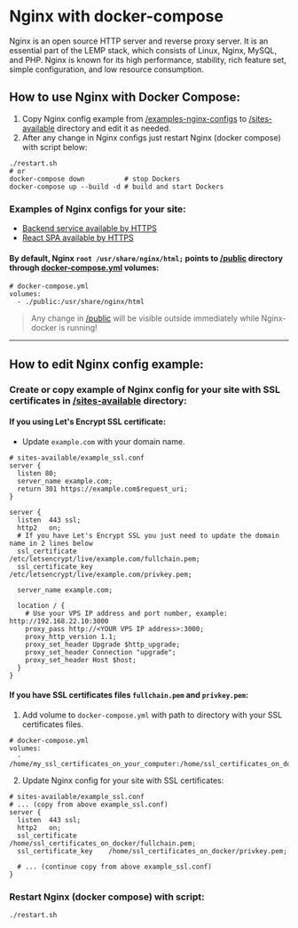 Nginx with docker-compose
=================
Nginx is an open source HTTP server and reverse proxy server. It is an essential part of the LEMP stack, which consists of Linux, Nginx, MySQL, and PHP. Nginx is known for its high performance, stability, rich feature set, simple configuration, and low resource consumption.

## How to use Nginx with Docker Compose:
1. Copy Nginx config example from [/examples-nginx-configs](./examples-nginx-configs) to [/sites-available](./sites-available) directory and edit it as needed.
2. After any change in Nginx configs just restart Nginx (docker compose) with script below:
```shell
./restart.sh
# or
docker-compose down          # stop Dockers
docker-compose up --build -d # build and start Dockers
```
### Examples of Nginx configs for your site:
- [Backend service available by HTTPS](./examples-nginx-configs/example_ssl.conf)
- [React SPA available by HTTPS](./examples-nginx-configs/react_spa_ssl.conf)

#### By default, Nginx `root /usr/share/nginx/html;` points to [/public](./public) directory through [docker-compose.yml](./docker-compose.yml) volumes:
```shell
# docker-compose.yml
volumes:
  - ./public:/usr/share/nginx/html
```
> Any change in [/public](./public) will be visible outside immediately while Nginx-docker is running!
---

## How to edit Nginx config example:
### Create or copy example of Nginx config for your site with SSL certificates in [/sites-available](./sites-available) directory:

#### If you using Let's Encrypt SSL certificate:
- Update `example.com` with your domain name.
```shell
# sites-available/example_ssl.conf
server {
  listen 80;
  server_name example.com;
  return 301 https://example.com$request_uri;
}

server {
  listen  443 ssl;
  http2   on;
  # If you have Let's Encrypt SSL you just need to update the domain name in 2 lines below
  ssl_certificate        /etc/letsencrypt/live/example.com/fullchain.pem;
  ssl_certificate_key    /etc/letsencrypt/live/example.com/privkey.pem;

  server_name example.com;

  location / {
    # Use your VPS IP address and port number, example: http://192.168.22.10:3000   
    proxy_pass http://<YOUR VPS IP address>:3000;
    proxy_http_version 1.1;
    proxy_set_header Upgrade $http_upgrade;
    proxy_set_header Connection "upgrade";
    proxy_set_header Host $host;
  }
}
```

#### If you have SSL certificates files `fullchain.pem` and `privkey.pem`:
1. Add volume to `docker-compose.yml` with path to directory with your SSL certificates files.
```shell
# docker-compose.yml
volumes:
  - /home/my_ssl_certificates_on_your_computer:/home/ssl_certificates_on_docker
```
2. Update Nginx config for your site with SSL certificates:
```shell
# sites-available/example_ssl.conf
# ... (copy from above example_ssl.conf)
server {
  listen  443 ssl;
  http2   on;
  ssl_certificate        /home/ssl_certificates_on_docker/fullchain.pem;
  ssl_certificate_key    /home/ssl_certificates_on_docker/privkey.pem;
  
  # ... (continue copy from above example_ssl.conf)
}
```

### Restart Nginx (docker compose) with script:
```shell
./restart.sh
```
